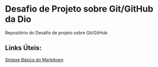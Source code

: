 #  Desafio de Projeto sobre Git/GitHub da Dio

Repositório do Desafio de projeto sobre Git/GitHub

## Links Úteis:
[Sintaxe Básica do Markdown](https://markdown.net.br/sintaxe-basica/)
